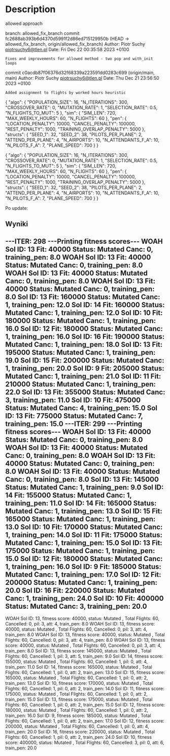 # Description
allowed approach

branch: allowed_fix_branch
commit fc2688ab393b6d4370d5991f2d86ed715129950b (HEAD -> allowed_fix_branch, origin/allowed_fix_branch)
Author: Piotr Suchy <piotrsuchy6@tlen.pl>
Date:   Fri Dec 22 00:35:58 2023 +0100

    Fixes and improvements for allowed method - two pop and with_init loops

commit c0acdb87f06376d32f68339a223591dd0283c699 (origin/main, main)
Author: Piotr Suchy <piotrsuchy6@tlen.pl>
Date:   Thu Dec 21 23:56:50 2023 +0100

    Added assignment to flights by worked hours heuristic


{
    "algo": {
        "POPULATION_SIZE": 16,
        "N_ITERATIONS": 300,
        "CROSSOVER_RATE": 0,
        "MUTATION_RATE": 1,
        "SELECTION_RATE": 0.5,
        "N_FLIGHTS_TO_MUT": 5
    },
    "sim": {
        "SIM_LEN": 720,
        "MAX_WEEKLY_HOURS": 60,
        "N_FLIGHTS": 60
    },
    "pen": {
        "LOCATION_PENALTY": 10000,
        "CANCEL_PENALTY": 100000,
        "REST_PENALTY": 1000,
        "TRAINING_OVERLAP_PENALTY": 5000
    },
    "structs": {
        "SEED_1": 32,
        "SEED_2": 38,
        "PILOTS_PER_PLANE": 2,
        "ATTEND_PER_PLANE": 4,
        "N_AIRPORTS": 10,
        "N_ATTENDANTS_F_A": 10,
        "N_PILOTS_F_A": 7,
        "PLANE_SPEED": 700
    }
}


{
    "algo": {
        "POPULATION_SIZE": 16,
        "N_ITERATIONS": 300,
        "CROSSOVER_RATE": 0,
        "MUTATION_RATE": 1,
        "SELECTION_RATE": 0.5,
        "N_FLIGHTS_TO_MUT": 5
    },
    "sim": {
        "SIM_LEN": 720,
        "MAX_WEEKLY_HOURS": 60,
        "N_FLIGHTS": 60
    },
    "pen": {
        "LOCATION_PENALTY": 10000,
        "CANCEL_PENALTY": 100000,
        "REST_PENALTY": 1000,
        "TRAINING_OVERLAP_PENALTY": 5000
    },
    "structs": {
        "SEED_1": 32,
        "SEED_2": 38,
        "PILOTS_PER_PLANE": 2,
        "ATTEND_PER_PLANE": 4,
        "N_AIRPORTS": 10,
        "N_ATTENDANTS_F_A": 10,
        "N_PILOTS_F_A": 7,
        "PLANE_SPEED": 700
    }
}

Po update:



## Wyniki 

---ITER: 298 ---Printing fitness scores---
WOAH
Sol ID: 13 Fit: 40000 Status: Mutated     Canc: 0, training_pen: 8.0
WOAH
Sol ID: 13 Fit: 40000 Status: Mutated     Canc: 0, training_pen: 8.0
WOAH
Sol ID: 13 Fit: 40000 Status: Mutated     Canc: 0, training_pen: 8.0
WOAH
Sol ID: 13 Fit: 40000 Status: Mutated     Canc: 0, training_pen: 8.0
Sol ID: 13 Fit: 160000 Status: Mutated     Canc: 1, training_pen: 12.0
Sol ID: 14 Fit: 160000 Status: Mutated     Canc: 1, training_pen: 12.0
Sol ID: 10 Fit: 180000 Status: Mutated     Canc: 1, training_pen: 16.0
Sol ID: 12 Fit: 180000 Status: Mutated     Canc: 1, training_pen: 16.0
Sol ID: 16 Fit: 190000 Status: Mutated     Canc: 1, training_pen: 18.0
Sol ID: 13 Fit: 195000 Status: Mutated     Canc: 1, training_pen: 19.0
Sol ID: 15 Fit: 200000 Status: Mutated     Canc: 1, training_pen: 20.0
Sol ID: 9 Fit: 205000 Status: Mutated     Canc: 1, training_pen: 21.0
Sol ID: 11 Fit: 210000 Status: Mutated     Canc: 1, training_pen: 22.0
Sol ID: 13 Fit: 355000 Status: Mutated     Canc: 3, training_pen: 11.0
Sol ID: 10 Fit: 475000 Status: Mutated     Canc: 4, training_pen: 15.0
Sol ID: 13 Fit: 775000 Status: Mutated     Canc: 7, training_pen: 15.0
---ITER: 299 ---Printing fitness scores---
WOAH
Sol ID: 13 Fit: 40000 Status: Mutated     Canc: 0, training_pen: 8.0
WOAH
Sol ID: 13 Fit: 40000 Status: Mutated     Canc: 0, training_pen: 8.0
WOAH
Sol ID: 13 Fit: 40000 Status: Mutated     Canc: 0, training_pen: 8.0
WOAH
Sol ID: 13 Fit: 40000 Status: Mutated     Canc: 0, training_pen: 8.0
Sol ID: 13 Fit: 145000 Status: Mutated     Canc: 1, training_pen: 9.0
Sol ID: 14 Fit: 155000 Status: Mutated     Canc: 1, training_pen: 11.0
Sol ID: 14 Fit: 165000 Status: Mutated     Canc: 1, training_pen: 13.0
Sol ID: 15 Fit: 165000 Status: Mutated     Canc: 1, training_pen: 13.0
Sol ID: 10 Fit: 170000 Status: Mutated     Canc: 1, training_pen: 14.0
Sol ID: 11 Fit: 175000 Status: Mutated     Canc: 1, training_pen: 15.0
Sol ID: 13 Fit: 175000 Status: Mutated     Canc: 1, training_pen: 15.0
Sol ID: 12 Fit: 180000 Status: Mutated     Canc: 1, training_pen: 16.0
Sol ID: 9 Fit: 185000 Status: Mutated     Canc: 1, training_pen: 17.0
Sol ID: 12 Fit: 200000 Status: Mutated     Canc: 1, training_pen: 20.0
Sol ID: 16 Fit: 220000 Status: Mutated     Canc: 1, training_pen: 24.0
Sol ID: 10 Fit: 400000 Status: Mutated     Canc: 3, training_pen: 20.0
----------------------------------------------------------------
WOAH
Sol ID: 13, fitness score: 40000, status: Mutated    , Total Flights: 60, Cancelled: 0, pil: 3, att: 4, train_pen: 8.0
WOAH
Sol ID: 13, fitness score: 40000, status: Mutated    , Total Flights: 60, Cancelled: 0, pil: 3, att: 4, train_pen: 8.0
WOAH
Sol ID: 13, fitness score: 40000, status: Mutated    , Total Flights: 60, Cancelled: 0, pil: 3, att: 4, train_pen: 8.0
WOAH
Sol ID: 13, fitness score: 40000, status: Mutated    , Total Flights: 60, Cancelled: 0, pil: 3, att: 4, train_pen: 8.0
Sol ID: 13, fitness score: 145000, status: Mutated    , Total Flights: 60, Cancelled: 1, pil: 3, att: 5, train_pen: 9.0
Sol ID: 14, fitness score: 155000, status: Mutated    , Total Flights: 60, Cancelled: 1, pil: 0, att: 4, train_pen: 11.0
Sol ID: 14, fitness score: 165000, status: Mutated    , Total Flights: 60, Cancelled: 1, pil: 0, att: 2, train_pen: 13.0
Sol ID: 15, fitness score: 165000, status: Mutated    , Total Flights: 60, Cancelled: 1, pil: 0, att: 2, train_pen: 13.0
Sol ID: 10, fitness score: 170000, status: Mutated    , Total Flights: 60, Cancelled: 1, pil: 0, att: 2, train_pen: 14.0
Sol ID: 11, fitness score: 175000, status: Mutated    , Total Flights: 60, Cancelled: 1, pil: 0, att: 2, train_pen: 15.0
Sol ID: 13, fitness score: 175000, status: Mutated    , Total Flights: 60, Cancelled: 1, pil: 0, att: 2, train_pen: 15.0
Sol ID: 12, fitness score: 180000, status: Mutated    , Total Flights: 60, Cancelled: 1, pil: 0, att: 2, train_pen: 16.0
Sol ID: 9, fitness score: 185000, status: Mutated    , Total Flights: 60, Cancelled: 1, pil: 0, att: 2, train_pen: 17.0
Sol ID: 12, fitness score: 200000, status: Mutated    , Total Flights: 60, Cancelled: 1, pil: 0, att: 4, train_pen: 20.0
Sol ID: 16, fitness score: 220000, status: Mutated    , Total Flights: 60, Cancelled: 1, pil: 0, att: 2, train_pen: 24.0
Sol ID: 10, fitness score: 400000, status: Mutated    , Total Flights: 60, Cancelled: 3, pil: 0, att: 6, train_pen: 20.0
